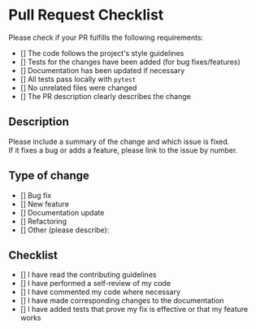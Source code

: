 # Pull Request Checklist

Please check if your PR fulfills the following requirements:

- [] The code follows the project's style guidelines
- [] Tests for the changes have been added (for bug fixes/features)
- [] Documentation has been updated if necessary
- [] All tests pass locally with `pytest`
- [] No unrelated files were changed
- [] The PR description clearly describes the change

## Description

Please include a summary of the change and which issue is fixed.  
If it fixes a bug or adds a feature, please link to the issue by number.

## Type of change

- [] Bug fix
- [] New feature
- [] Documentation update
- [] Refactoring
- [] Other (please describe):

## Checklist

- [] I have read the contributing guidelines
- [] I have performed a self-review of my code
- [] I have commented my code where necessary
- [] I have made corresponding changes to the documentation
- [] I have added tests that prove my fix is effective or that my feature works
